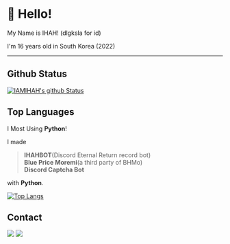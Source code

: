 # 👋 Hello!

My Name is IHAH! (dlgksla for id)

I'm 16 years old in South Korea (2022)

---

## Github Status
[![IAMIHAH's github Status](https://github-readme-stats.vercel.app/api?username=IAMIHAH&show_icons=true&theme=radical)](https://github.com/IAMIHAH)

## Top Languages
I Most Using **Python**!

I made
> **IHAHBOT**(Discord Eternal Return record bot)<br>
> **Blue Price Moremi**(a third party of BHMo)<br>
> **Discord Captcha Bot**

with **Python**.

[![Top Langs](https://github-readme-stats.vercel.app/api/top-langs/?username=IAMIHAH&layout=compact)](https://github.com/IAMIHAH)

## Contact
![](https://img.shields.io/badge/%EC%9D%B4%ED%95%98%EB%8B%98%233559-5865F2?style=flat-square&logo=discord&logoColor=white)
<a href="mailto:kr.ihah@kakao.com"><img src = "https://img.shields.io/badge/mail-EA4335?style=flat-square&logo=gmail&logoColor=white" /></a>
